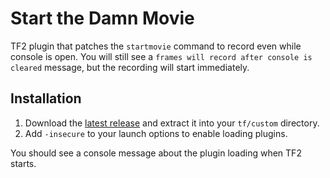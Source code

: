 # Start the Damn Movie

TF2 plugin that patches the `startmovie` command to record even while console is open.
You will still see a `frames will record after console is cleared` message,
but the recording will start immediately.

## Installation

1. Download the
   [latest release](https://github.com/jooonior/StartTheDamnMovie/releases/latest/download/StartTheDamnMovie.zip)
   and extract it into your `tf/custom` directory.
2. Add `-insecure` to your launch options to enable loading plugins.

You should see a console message about the plugin loading when TF2 starts.
